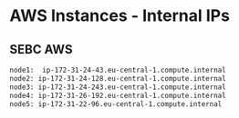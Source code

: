# AWS Instances - Internal IPs

## SEBC AWS

```bash
node1:	ip-172-31-24-43.eu-central-1.compute.internal
node2: ip-172-31-24-128.eu-central-1.compute.internal
node3: ip-172-31-24-243.eu-central-1.compute.internal
node4: ip-172-31-26-192.eu-central-1.compute.internal
node5: ip-172-31-22-96.eu-central-1.compute.internal
```
